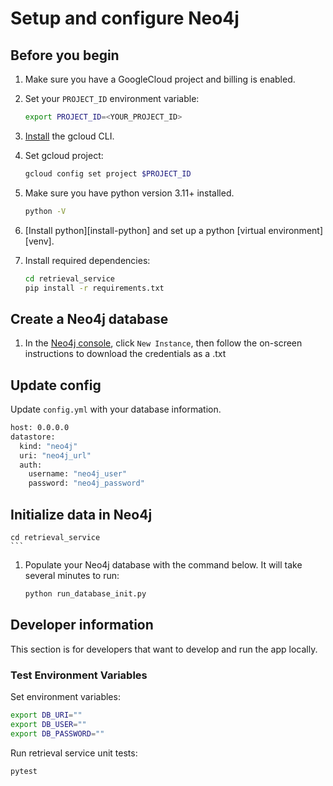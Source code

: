 # Setup and configure Neo4j

## Before you begin

1. Make sure you have a GoogleCloud project and billing is enabled.

1. Set your `PROJECT_ID` environment variable:

    ```bash
    export PROJECT_ID=<YOUR_PROJECT_ID>
    ```

1. [Install](https://cloud.google.com/sdk/docs/install) the gcloud CLI.

1. Set gcloud project:

    ```bash
    gcloud config set project $PROJECT_ID
    ```

1. Make sure you have python version 3.11+ installed.

    ```bash
    python -V
    ```

1. [Install python][install-python] and set up a python [virtual environment][venv].

1. Install required dependencies:
    ```bash
    cd retrieval_service
    pip install -r requirements.txt
    ```

## Create a Neo4j database

1. In the [Neo4j console](https://console.neo4j.io/?product=aura-db&_gl=1*mpkyd1*_ga*NzM2MTEwNTQ4LjE3MTk1MDkyNTA.*_ga_DZP8Z65KK4*MTcyMjYyNzYyOC41OC4xLjE3MjI2MzQyODMuMC4wLjA.*_gcl_aw*R0NMLjE3MjI1NTA5NTcuQ2p3S0NBanc1S3kxQmhBZ0Vpd0E1akd1anR2c0FLbVdqVXB3SXNHTE5VQkEzcjh4Zm9WSjk5ZkdXdnl1UEM4bHI4YmZGSUVmMkM4NTF4b0NVOHNRQXZEX0J3RQ..*_gcl_au*MTY0NDkyNTM4OS4xNzE5NTA5MjUwLjE4NjQyNTUxNDguMTcyMTM3NDE3NS4xNzIxMzc0MTc0*_ga_DL38Q8KGQC*MTcyMjYyNzYyOC41Mi4xLjE3MjI2MzQyODMuMC4wLjA.), click `New Instance`, then follow the on-screen instructions to download the credentials as a .txt

## Update config

Update `config.yml` with your database information.

```bash
host: 0.0.0.0
datastore:
  kind: "neo4j"
  uri: "neo4j_url"
  auth:
    username: "neo4j_user"
    password: "neo4j_password"
```


## Initialize data in Neo4j
    cd retrieval_service
    ```

1. Populate your Neo4j database with the command below. It will take several minutes to run:

    ```bash
    python run_database_init.py
    ```

## Developer information

This section is for developers that want to develop and run the app locally.

### Test Environment Variables

Set environment variables:

```bash
export DB_URI=""
export DB_USER=""
export DB_PASSWORD=""
```

Run retrieval service unit tests:

```bash
pytest
```